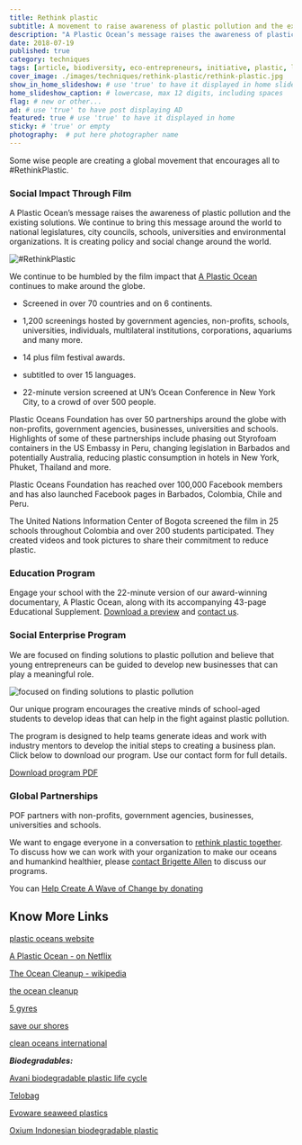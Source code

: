 ```yaml
---
title: Rethink plastic
subtitle: A movement to raise awareness of plastic pollution and the existing solutions. Movies, education, and government pressure.
description: "A Plastic Ocean’s message raises the awareness of plastic pollution and the existing solutions. It is creating policy and social change around the world."
date: 2018-07-19
published: true
category: techniques
tags: [article, biodiversity, eco-entrepreneurs, initiative, plastic, learning, save-oceans, social-responsibility, sustainable-development, waste, water]
cover_image: ./images/techniques/rethink-plastic/rethink-plastic.jpg
show_in_home_slideshow: # use 'true' to have it displayed in home slideshow
home_slideshow_caption: # lowercase, max 12 digits, including spaces
flag: # new or other...
ad: # use 'true' to have post displaying AD
featured: true # use 'true' to have it displayed in home
sticky: # 'true' or empty
photography:  # put here photographer name
---
```


Some wise people are creating a global movement that encourages all to #RethinkPlastic.

### Social Impact Through Film

A Plastic Ocean’s message raises the awareness of plastic pollution and the existing solutions. We continue to bring this message around the world to national legislatures, city councils, schools, universities and environmental organizations. It is creating policy and social change around the world.

![#RethinkPlastic](./images/techniques/rethink-plastic/rethink-plastic-02.jpg)

We continue to be humbled by the film impact that [A Plastic Ocean](https://youtu.be/6zrn4-FfbXw) continues to make around the globe.

- Screened in over 70 countries and on 6 continents.

- 1,200 screenings hosted by government agencies, non-profits, schools, universities, individuals, multilateral institutions, corporations, aquariums and many more.

- 14 plus film festival awards.

- subtitled to over 15 languages.

- 22-minute version screened at UN’s Ocean Conference in New York City, to a crowd of over 500 people.

Plastic Oceans Foundation has over 50 partnerships around the globe with non-profits, government agencies, businesses, universities and schools. Highlights of some of these partnerships include phasing out Styrofoam containers in the US Embassy in Peru, changing legislation in Barbados and potentially Australia, reducing plastic consumption in hotels in New York, Phuket, Thailand and more.

Plastic Oceans Foundation has reached over 100,000 Facebook members and has also launched Facebook pages in Barbados, Colombia, Chile and Peru.

The United Nations Information Center of Bogota screened the film in 25 schools throughout Colombia and over 200 students participated. They created videos and took pictures to share their commitment to reduce plastic.

### Education Program

Engage your school with the 22-minute version of our award-winning documentary, A Plastic Ocean, along with its accompanying 43-page Educational Supplement. [Download a preview](https://plasticoceans.org/wp-content/uploads/2018/01/Plastic-Oceans_Educational-Supplement_vJan2108.pdf) and [contact us](mailto:chelsea@plasticoceans.org).

### Social Enterprise Program

We are focused on finding solutions to plastic pollution and believe that young entrepreneurs can be guided to develop new businesses that can play a meaningful role.

![focused on finding solutions to plastic pollution](./images/techniques/rethink-plastic/rethink-plastic-03.jpg)

Our unique program encourages the creative minds of school-aged students to develop ideas that can help in the fight against plastic pollution.

The program is designed to help teams generate ideas and work with industry mentors to develop the initial steps to creating a business plan. Click below to download our program. Use our contact form for full details.

[Download program PDF](https://plasticoceans.org/wp-content/uploads/2018/07/PO_Social-Enterprise-Program_v5.pdf)

### Global Partnerships

POF partners with non-profits, government agencies, businesses, universities and schools.

We want to engage everyone in a conversation to [rethink plastic together](https://plasticoceans.org/global-activities/). To discuss how we can work with your organization to make our oceans and humankind healthier, please [contact Brigette Allen](mailto:brigette@plasticoceans.org) to discuss our programs.

You can [Help Create A Wave of Change by donating](https://plasticoceans.org/donate/)




## Know More Links

[plastic oceans website](https://plasticoceans.org/)

[A Plastic Ocean - on Netflix](https://www.netflix.com/id/title/80164032)

[The Ocean Cleanup - wikipedia ](https://en.wikipedia.org/wiki/The_Ocean_Cleanup)

[the ocean cleanup](http://www.theoceancleanup.com/)

[5 gyres](https://www.5gyres.org/)

[save our shores](https://saveourshores.org/)

[clean oceans international](https://cleanoceansinternational.org/)

**_Biodegradables:_**

[Avani biodegradable plastic life cycle](https://www.avanieco.com/life-cycle-3/)

[Telobag](http://telobag.com/en/home/)

[Evoware seaweed plastics](http://www.evoware.id/)

[Oxium Indonesian biodegradable plastic](http://www.oxium.net/page/)
